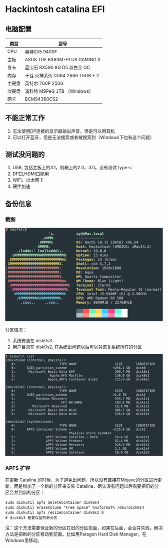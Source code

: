 # Hackintosh catalina EFI

## 电脑配置

| 类型 | 型号 |
| ------ | ---------- |
| CPU| 英特尔i5 9400F |
| 主板| ASUS TUF B360M-PLUS GAMING S |
| 显卡 | 蓝宝石 RX590 8G D5 超白金 OC |
| 内存 | 十铨 火神系列 DDR4 2666 16GB * 2|
| 主硬盘 | 英特尔 760P 250G |
| 次硬盘 | 浦科特 M9PeG 1TB （Windows）|
| 网卡 | BCM94360CS2 |


## 不能正常工作
1. 无法使用DP连接的显示器输出声音，但是可以用耳机
2. 可以打开蓝牙，但是无法搜索或者被搜索到（Windows下也有这个问题）



## 测试没问题的

1. USB, 包括主板上的3.1，机箱上的2.0，3.0。没有测试 type-c
2. DP口,HDMI口能用
3. WiFi、以太网卡
4. 硬件加速

## 备份信息
### 截图

![neofetch](./image/neofetch.png)

分区情况：
1. 系统安装在 disk0s3
2. 用户目录在 disk0s2, 在系统出问题以后可以只恢复系统所在的分区

![分区情况](./image/diskutil.png)

### APFS 扩容

在更新 Catalina 的时候，为了避免出问题，所以没有直接在Mojave的分区进行更新，而是增加了一个新的分区来安装 Catalina，确认没有问题以后需要把旧的分区合并到新的分区：
```shell
sudo diskutil apfs deleteContainer disk0s4
sudo diskutil eraseVolume "Free Space" %noformat% /dev/disk0s4
sudo diskutil apfs resizeContainer disk0s3 0
# disk0s3 是要保留的新分区
```
注：这个方法需要保证新的分区在旧的分区前面，如果在后面，会合并失败。解决方法是把新的分区移动到前面。比如用Paragon Hard Disk Manager，在Windows里移动。 
